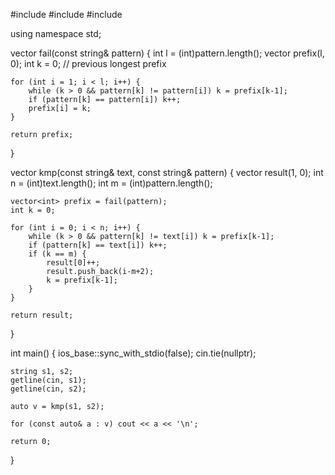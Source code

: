 #include <iostream>
#include <vector>
#include <string>

using namespace std;

vector<int> fail(const string& pattern) {
    int l = (int)pattern.length();
    vector<int> prefix(l, 0);
    int k = 0; // previous longest prefix

    for (int i = 1; i < l; i++) {
        while (k > 0 && pattern[k] != pattern[i]) k = prefix[k-1];
        if (pattern[k] == pattern[i]) k++;
        prefix[i] = k;
    }

    return prefix;
}

vector<int> kmp(const string& text, const string& pattern) {
    vector<int> result(1, 0);
    int n = (int)text.length();
    int m = (int)pattern.length();

    vector<int> prefix = fail(pattern);
    int k = 0;

    for (int i = 0; i < n; i++) {
        while (k > 0 && pattern[k] != text[i]) k = prefix[k-1];
        if (pattern[k] == text[i]) k++;
        if (k == m) {
            result[0]++;
            result.push_back(i-m+2);
            k = prefix[k-1];
        }
    }

    return result;
}

int main() {
    ios_base::sync_with_stdio(false);
    cin.tie(nullptr);

    string s1, s2;
    getline(cin, s1);
    getline(cin, s2);

    auto v = kmp(s1, s2);

    for (const auto& a : v) cout << a << '\n';

    return 0;
}
